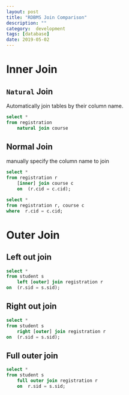 ```yaml
---
layout: post
title: "RDBMS Join Comparison"
description: ""
category:  development
tags: [database]
date: 2019-05-02
---
```


# Inner Join

## `Natural` Join

Automatically join tables by their column name.

```sql
select *
from registration 
	natural join course
```

## Normal Join

manually specify the column name to join

```sql
select *
from registration r
	[inner] join course c
	on  (r.cid = c.cid);
```

```sql
select *
from registration r, course c
where  r.cid = c.cid;
```

# Outer Join

## Left out join

```sql
select *
from student s
	left [outer] join registration r
on  (r.sid = s.sid);
```

## Right out join

```sql
select *
from student s
	right [outer] join registration r
on  (r.sid = s.sid);
```

## Full outer join

```sql
select *
from student s 
	full outer join registration r
	on  r.sid = s.sid;
```
